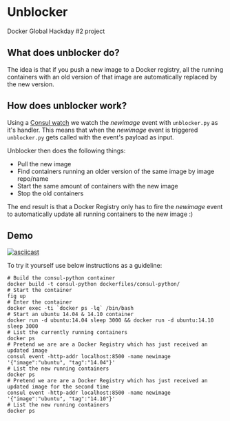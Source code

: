 # Unblocker
Docker Global Hackday #2 project

## What does unblocker do?
The idea is that if you push a new image to a Docker registry, all the running containers with an old version of that image are automatically replaced by the new version.

## How does unblocker work?
Using a [Consul watch](http://www.consul.io/docs/commands/watch.html) we watch the *newimage* event with `unblocker.py` as it's handler. This means that when the *newimage* event is triggered `unblocker.py` gets called with the event's payload as input.

Unblocker then does the following things:
- Pull the new image
- Find containers running an older version of the same image by image repo/name
- Start the same amount of containers with the new image
- Stop the old containers

The end result is that a Docker Registry only has to fire the *newimage* event to automatically update all running containers to the new image :)

## Demo

[![asciicast](https://asciinema.org/a/13551.png)](https://asciinema.org/a/13551)

To try it yourself use below instructions as a guideline:
```
# Build the consul-python container
docker build -t consul-python dockerfiles/consul-python/
# Start the container
fig up
# Enter the container
docker exec -ti `docker ps -lq` /bin/bash
# Start an ubuntu 14.04 & 14.10 container
docker run -d ubuntu:14.04 sleep 3000 && docker run -d ubuntu:14.10 sleep 3000
# List the currently running containers
docker ps
# Pretend we are are a Docker Registry which has just received an updated image
consul event -http-addr localhost:8500 -name newimage '{"image":"ubuntu", "tag":"14.04"}'
# List the new running containers
docker ps
# Pretend we are are a Docker Registry which has just received an updated image for the second time
consul event -http-addr localhost:8500 -name newimage '{"image":"ubuntu", "tag":"14.10"}'
# List the new running containers
docker ps
```
